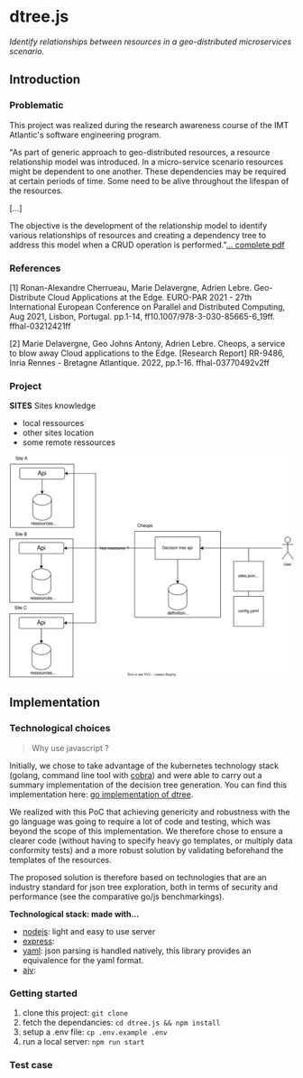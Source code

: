 # dtree.js

*Identify relationships between resources in a geo-distributed microservices scenario.*

## Introduction

### Problematic

This project was realized during the research awareness course of the IMT Atlantic's software engineering program. 

"As part of generic approach to geo-distributed resources, a resource relationship model was introduced. In a micro-service scenario resources might be dependent to one another. These dependencies may be required at certain periods of time. Some need to be alive throughout the lifespan of the resources.

[...]

The objective is the development of the relationship model to identify various relationships of resources and creating a dependency tree to address this model when a CRUD operation is performed."[... complete pdf](docs/Cheops.pdf/)

### References

<a id="1">[1]</a>
Ronan-Alexandre Cherrueau, Marie Delavergne, Adrien Lebre. Geo-Distribute Cloud Applications at the Edge. EURO-PAR 2021 - 27th International European Conference on Parallel and Distributed Computing, Aug 2021, Lisbon, Portugal. pp.1-14, ff10.1007/978-3-030-85665-6_19ff. ffhal-03212421ff

<a id="2">[2]</a>
Marie Delavergne, Geo Johns Antony, Adrien Lebre. Cheops, a service to blow away Cloud applications to the Edge. [Research Report] RR-9486, Inria Rennes - Bretagne Atlantique. 2022, pp.1-16. ffhal-03770492v2ff

### Project

**SITES**
Sites knowledge
- local ressources
- other sites location
- some remote ressources

![Architecture diagram](./docs/Cheops.svg)

## Implementation

### Technological choices

> Why use javascript ?

Initially, we chose to take advantage of the kubernetes technology stack (golang, command line tool with [cobra](https://github.com/spf13/cobra)) and were able to carry out a summary implementation of the decision tree generation. You can find this implementation here: [go implementation of dtree](https://github.com/IMT-Atlantique-FIL-2020-2023/dtree).

We realized with this PoC that achieving genericity and robustness with the go language was going to require a lot of code and testing, which was beyond the scope of this implementation. We therefore chose to ensure a clearer code (without having to specify heavy go templates, or multiply data conformity tests) and a more robust solution by validating beforehand the templates of the resources.

The proposed solution is therefore based on technologies that are an industry standard for json tree exploration, both in terms of security and performance (see the comparative go/js benchmarkings).

**Technological stack: made with...**
 * [nodejs](): light and easy to use server
 * [express]():
 * [yaml](): json parsing is handled natively, this library provides an equivalence for the yaml format.
 * [ajv]():

### Getting started

1. clone this project: `git clone `
2. fetch the dependancies: `cd dtree.js && npm install`
3. setup a .env file: `cp .env.example .env`
4. run a local server: `npm run start`

### Test case



